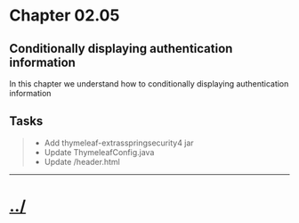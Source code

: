 # Chapter 02.05

## Conditionally displaying authentication information
In this chapter we understand how to conditionally displaying authentication information

## Tasks

> * Add thymeleaf-extrasspringsecurity4 jar
> * Update ThymeleafConfig.java
> * Update /header.html


---

# [../](../README.md)
